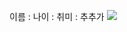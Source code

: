 이름 :
나이 :
취미 :
추추가 
<img src="https://img.shields.io/badge/Scss-green?style=flat&logo=Sass&logoColor=CC6699"/>
